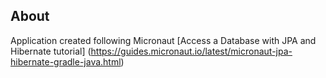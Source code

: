 ## About

Application created following Micronaut [Access a Database with JPA and Hibernate tutorial] (https://guides.micronaut.io/latest/micronaut-jpa-hibernate-gradle-java.html)


